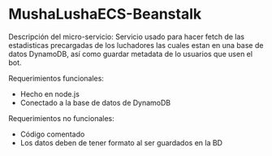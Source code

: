 # MushaLushaECS-Beanstalk


Descripción del micro-servicio: Servicio usado para hacer fetch de las estadisticas precargadas de los luchadores las cuales estan en una base de datos DynamoDB, así como guardar metadata de lo usuarios que usen el bot.

Requerimientos funcionales:
- Hecho en node.js
- Conectado a la base de datos de DynamoDB

Requerimientos no funcionales:
- Código comentado
- Los datos deben de tener formato al ser guardados en la BD
